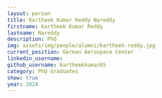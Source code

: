 ```yaml
---
layout: person
title: Kartheek Kumar Reddy Nareddy
firstname: Kartheek Kumar Reddy
lastname: Nareddy
description: PhD 
img: assets/img/people/alumni/kartheek-reddy.jpg
current_position: German Aerospace Center
linkedin_username: 
github_username: kartheekkumar65
category: PhD Graduates
show: true
year: 2024
---
```

